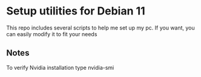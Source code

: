 # Setup utilities for Debian 11

This repo includes several scripts to help me set up my pc. If you want, you can easily modify it to fit your needs

## Notes

To verify Nvidia installation type nvidia-smi
